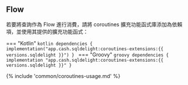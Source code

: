 ## Flow

若要將查詢作為 Flow 進行消費，請將 coroutines 擴充功能函式庫添加為依賴項，並使用其提供的擴充功能函式：

=== "Kotlin"
    ```kotlin
    dependencies {
      implementation("app.cash.sqldelight:coroutines-extensions:{{ versions.sqldelight }}")
    }
    ```
=== "Groovy"
    ```groovy
    dependencies {
      implementation "app.cash.sqldelight:coroutines-extensions:{{ versions.sqldelight }}"
    }
    ```

{% include 'common/coroutines-usage.md' %}